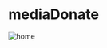 # mediaDonate  
  
![home](https://user-images.githubusercontent.com/56805229/85428730-0a207100-b554-11ea-80c1-cfd1aa12e55b.gif)


